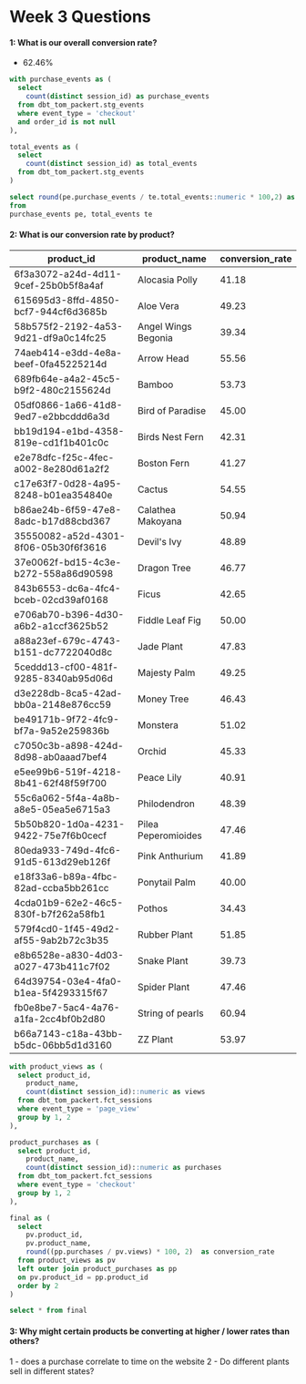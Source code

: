# Week 3 Questions

#### 1: What is our overall conversion rate?
- 62.46%

``` sql
with purchase_events as (
  select 
    count(distinct session_id) as purchase_events
  from dbt_tom_packert.stg_events
  where event_type = 'checkout'
  and order_id is not null
),

total_events as (
  select 
    count(distinct session_id) as total_events
  from dbt_tom_packert.stg_events
)

select round(pe.purchase_events / te.total_events::numeric * 100,2) as conversion_rate
from 
purchase_events pe, total_events te
```

#### 2: What is our conversion rate by product?

| product_id                           | product_name        | conversion_rate |
|--------------------------------------|---------------------|-----------------|
| 6f3a3072-a24d-4d11-9cef-25b0b5f8a4af | Alocasia Polly      | 41.18           |
| 615695d3-8ffd-4850-bcf7-944cf6d3685b | Aloe Vera           | 49.23           |
| 58b575f2-2192-4a53-9d21-df9a0c14fc25 | Angel Wings Begonia | 39.34           |
| 74aeb414-e3dd-4e8a-beef-0fa45225214d | Arrow Head          | 55.56           |
| 689fb64e-a4a2-45c5-b9f2-480c2155624d | Bamboo              | 53.73           |
| 05df0866-1a66-41d8-9ed7-e2bbcddd6a3d | Bird of Paradise    | 45.00           |
| bb19d194-e1bd-4358-819e-cd1f1b401c0c | Birds Nest Fern     | 42.31           |
| e2e78dfc-f25c-4fec-a002-8e280d61a2f2 | Boston Fern         | 41.27           |
| c17e63f7-0d28-4a95-8248-b01ea354840e | Cactus              | 54.55           |
| b86ae24b-6f59-47e8-8adc-b17d88cbd367 | Calathea Makoyana   | 50.94           |
| 35550082-a52d-4301-8f06-05b30f6f3616 | Devil's Ivy         | 48.89           |
| 37e0062f-bd15-4c3e-b272-558a86d90598 | Dragon Tree         | 46.77           |
| 843b6553-dc6a-4fc4-bceb-02cd39af0168 | Ficus               | 42.65           |
| e706ab70-b396-4d30-a6b2-a1ccf3625b52 | Fiddle Leaf Fig     | 50.00           |
| a88a23ef-679c-4743-b151-dc7722040d8c | Jade Plant          | 47.83           |
| 5ceddd13-cf00-481f-9285-8340ab95d06d | Majesty Palm        | 49.25           |
| d3e228db-8ca5-42ad-bb0a-2148e876cc59 | Money Tree          | 46.43           |
| be49171b-9f72-4fc9-bf7a-9a52e259836b | Monstera            | 51.02           |
| c7050c3b-a898-424d-8d98-ab0aaad7bef4 | Orchid              | 45.33           |
| e5ee99b6-519f-4218-8b41-62f48f59f700 | Peace Lily          | 40.91           |
| 55c6a062-5f4a-4a8b-a8e5-05ea5e6715a3 | Philodendron        | 48.39           |
| 5b50b820-1d0a-4231-9422-75e7f6b0cecf | Pilea Peperomioides | 47.46           |
| 80eda933-749d-4fc6-91d5-613d29eb126f | Pink Anthurium      | 41.89           |
| e18f33a6-b89a-4fbc-82ad-ccba5bb261cc | Ponytail Palm       | 40.00           |
| 4cda01b9-62e2-46c5-830f-b7f262a58fb1 | Pothos              | 34.43           |
| 579f4cd0-1f45-49d2-af55-9ab2b72c3b35 | Rubber Plant        | 51.85           |
| e8b6528e-a830-4d03-a027-473b411c7f02 | Snake Plant         | 39.73           |
| 64d39754-03e4-4fa0-b1ea-5f4293315f67 | Spider Plant        | 47.46           |
| fb0e8be7-5ac4-4a76-a1fa-2cc4bf0b2d80 | String of pearls    | 60.94           |
| b66a7143-c18a-43bb-b5dc-06bb5d1d3160 | ZZ Plant            | 53.97           |



``` sql
with product_views as (
  select product_id,
    product_name,
    count(distinct session_id)::numeric as views
  from dbt_tom_packert.fct_sessions
  where event_type = 'page_view'
  group by 1, 2 
),

product_purchases as (
  select product_id,
    product_name,
    count(distinct session_id)::numeric as purchases
  from dbt_tom_packert.fct_sessions
  where event_type = 'checkout'
  group by 1, 2 
),

final as (
  select
    pv.product_id,
    pv.product_name,
    round((pp.purchases / pv.views) * 100, 2)  as conversion_rate
  from product_views as pv
  left outer join product_purchases as pp
  on pv.product_id = pp.product_id
  order by 2
)

select * from final

```

#### 3: Why might certain products be converting at higher / lower rates than others?
1 - does a purchase correlate to time on the website
2 - Do different plants sell in different states?


